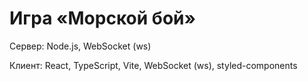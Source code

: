 # Игра «Морской бой»



Сервер: Node.js, WebSocket (ws)

Клиент: React, TypeScript, Vite, WebSocket (ws), styled-components
